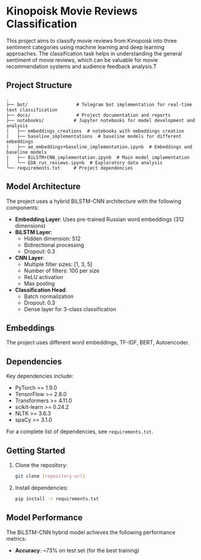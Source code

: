 # Kinopoisk Movie Reviews Classification

This project aims to classify movie reviews from Kinopoisk into three sentiment categories using machine learning and deep learning approaches. The classification task helps in understanding the general sentiment of movie reviews, which can be valuable for movie recommendation systems and audience feedback analysis.T

## Project Structure

```
.
├── bot/                  # Telegram bot implementation for real-time text classification
├── docs/                 # Project documentation and reports
├── notebooks/           # Jupyter notebooks for model development and analysis
│   ├── embeddings_creations  # notebooks with embeddings creation
|   ├── baseline_implementations  # baseline models for different embeddings
│   ├── ae_embeddings+baseline_implementation.ipynb  # Embeddings and baseline models
|   ├── BiLSTM+CNN_implementation.ipynb  # Main model implementation
│   └── EDA_rus_reviews.ipynb  # Exploratory data analysis
└── requirements.txt     # Project dependencies
```

## Model Architecture

The project uses a hybrid BiLSTM-CNN architecture with the following components:

- **Embedding Layer**: Uses pre-trained Russian word embeddings (312 dimensions)
- **BiLSTM Layer**: 
  - Hidden dimension: 512
  - Bidirectional processing
  - Dropout: 0.3
- **CNN Layer**:
  - Multiple filter sizes: [1, 3, 5]
  - Number of filters: 100 per size
  - ReLU activation
  - Max pooling
- **Classification Head**:
  - Batch normalization
  - Dropout: 0.3
  - Dense layer for 3-class classification

## Embeddings

The project uses different word embeddings, TF-IDF, BERT, Autoencoder.

## Dependencies

Key dependencies include:
- PyTorch >= 1.9.0
- TensorFlow >= 2.8.0
- Transformers >= 4.11.0
- scikit-learn >= 0.24.2
- NLTK >= 3.6.3
- spaCy >= 3.1.0

For a complete list of dependencies, see `requirements.txt`.

## Getting Started

1. Clone the repository:
   ```bash
   git clone [repository-url]
   ```

2. Install dependencies:
   ```bash
   pip install -r requirements.txt
   ```

## Model Performance

The BiLSTM-CNN hybrid model achieves the following performance metrics:

- **Accuracy**: ~73% on test set (for the best training)
